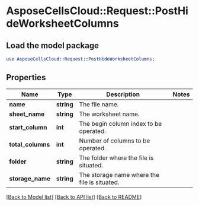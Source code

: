 # AsposeCellsCloud::Request::PostHideWorksheetColumns 

## Load the model package
```perl
use AsposeCellsCloud::Request::PostHideWorksheetColumns;
```

## Properties
Name | Type | Description | Notes
------------ | ------------- | ------------- | -------------
**name** | **string** | The file name. |
**sheet_name** | **string** | The worksheet name. |
**start_column** | **int** | The begin column index to be operated. |
**total_columns** | **int** | Number of columns to be operated. |
**folder** | **string** | The folder where the file is situated. |
**storage_name** | **string** | The storage name where the file is situated. |  

[[Back to Model list]](../README.md#documentation-for-requests) [[Back to API list]](../README.md#documentation-for-api-endpoints) [[Back to README]](../README.md)

